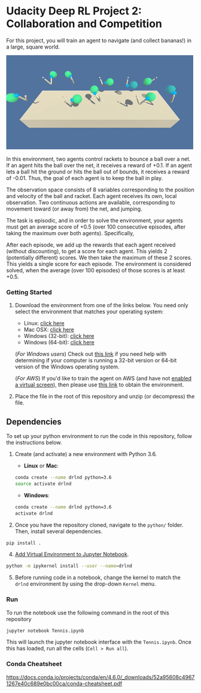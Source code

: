 [//]: # (Image References)

[image1]: https://github.com/michaelprichardson/udacity-rl-continuos-control/blob/master/assets/udacity_gif.gif "Trained Agent (Credit Udacity)"

# Udacity Deep RL Project 2: Collaboration and Competition

For this project, you will train an agent to navigate (and collect bananas!) in a large, square world.  

![Trained Agent (Credit Udacity)][image1]

In this environment, two agents control rackets to bounce a ball over a net. If an agent hits the ball over the net, it receives a reward of +0.1. If an agent lets a ball hit the ground or hits the ball out of bounds, it receives a reward of -0.01. Thus, the goal of each agent is to keep the ball in play.

The observation space consists of 8 variables corresponding to the position and velocity of the ball and racket. Each agent receives its own, local observation. Two continuous actions are available, corresponding to movement toward (or away from) the net, and jumping.

The task is episodic, and in order to solve the environment, your agents must get an average score of +0.5 (over 100 consecutive episodes, after taking the maximum over both agents). Specifically,

After each episode, we add up the rewards that each agent received (without discounting), to get a score for each agent. This yields 2 (potentially different) scores. We then take the maximum of these 2 scores.
This yields a single score for each episode.
The environment is considered solved, when the average (over 100 episodes) of those scores is at least +0.5.

### Getting Started

1. Download the environment from one of the links below.  You need only select the environment that matches your operating system:
    - Linux: [click here](https://s3-us-west-1.amazonaws.com/udacity-drlnd/P3/Tennis/Tennis_Linux.zip)
    - Mac OSX: [click here](https://s3-us-west-1.amazonaws.com/udacity-drlnd/P3/Tennis/Tennis.app.zip)
    - Windows (32-bit): [click here](https://s3-us-west-1.amazonaws.com/udacity-drlnd/P3/Tennis/Tennis_Windows_x86.zip)
    - Windows (64-bit): [click here](https://s3-us-west-1.amazonaws.com/udacity-drlnd/P3/Tennis/Tennis_Windows_x86_64.zip)
    
    (_For Windows users_) Check out [this link](https://support.microsoft.com/en-us/help/827218/how-to-determine-whether-a-computer-is-running-a-32-bit-version-or-64) if you need help with determining if your computer is running a 32-bit version or 64-bit version of the Windows operating system.

    (_For AWS_) If you'd like to train the agent on AWS (and have not [enabled a virtual screen](https://github.com/Unity-Technologies/ml-agents/blob/master/docs/Training-on-Amazon-Web-Service.md)), then please use [this link](https://s3-us-west-1.amazonaws.com/udacity-drlnd/P3/Tennis/Tennis_Linux_NoVis.zip) to obtain the environment.

2. Place the file in the root of this repository and unzip (or decompress) the file.

## Dependencies

To set up your python environment to run the code in this repository, follow the instructions below.

1. Create (and activate) a new environment with Python 3.6.

	- __Linux__ or __Mac__: 
	```bash
	conda create --name drlnd python=3.6
	source activate drlnd
	```
	- __Windows__: 
	```bash
	conda create --name drlnd python=3.6 
	activate drlnd
	```

3. Once you have the repository cloned, navigate to the `python/` folder.  Then, install several dependencies.

```bash
pip install .
```

4. [Add Virtual Environment to Jupyter Notebook](https://janakiev.com/blog/jupyter-virtual-envs/).

```bash
python -m ipykernel install --user --name=drlnd
```

5. Before running code in a notebook, change the kernel to match the `drlnd` environment by using the drop-down `Kernel` menu. 

### Run

To run the notebook use the following command in the root of this repository

```bash
jupyter notebook Tennis.ipynb
```

This will launch the jupyter notebook interface with the `Tennis.ipynb`. Once this has loaded, run all the cells (`Cell > Run all`).

### Conda Cheatsheet

https://docs.conda.io/projects/conda/en/4.6.0/_downloads/52a95608c49671267e40c689e0bc00ca/conda-cheatsheet.pdf